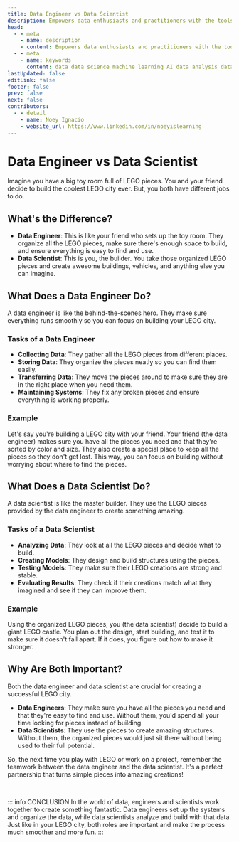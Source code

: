 ```yaml
---
title: Data Engineer vs Data Scientist
description: Empowers data enthusiasts and practitioners with the tools and knowledge to unlock the potential of data.
head:
  - - meta
    - name: description
    - content: Empowers data enthusiasts and practitioners with the tools and knowledge to unlock the potential of data.
  - - meta
    - name: keywords
      content: data data science machine learning AI data analysis data-driven data enthusiasts data practitioners
lastUpdated: false
editLink: false
footer: false
prev: false
next: false
contributors:
  - - detail
    - name: Noey Ignacio
    - website_url: https://www.linkedin.com/in/noeyislearning
---
```


# Data Engineer vs Data Scientist

Imagine you have a big toy room full of LEGO pieces. You and your friend decide to build the coolest LEGO city ever. But, you both have different jobs to do.

## What's the Difference?

- **Data Engineer**: This is like your friend who sets up the toy room. They organize all the LEGO pieces, make sure there's enough space to build, and ensure everything is easy to find and use.
- **Data Scientist**: This is you, the builder. You take those organized LEGO pieces and create awesome buildings, vehicles, and anything else you can imagine.

## What Does a Data Engineer Do?

A data engineer is like the behind-the-scenes hero. They make sure everything runs smoothly so you can focus on building your LEGO city.

### Tasks of a Data Engineer

- **Collecting Data**: They gather all the LEGO pieces from different places.
- **Storing Data**: They organize the pieces neatly so you can find them easily.
- **Transferring Data**: They move the pieces around to make sure they are in the right place when you need them.
- **Maintaining Systems**: They fix any broken pieces and ensure everything is working properly.

### Example

Let's say you're building a LEGO city with your friend. Your friend (the data engineer) makes sure you have all the pieces you need and that they're sorted by color and size. They also create a special place to keep all the pieces so they don't get lost. This way, you can focus on building without worrying about where to find the pieces.

## What Does a Data Scientist Do?

A data scientist is like the master builder. They use the LEGO pieces provided by the data engineer to create something amazing.

### Tasks of a Data Scientist

- **Analyzing Data**: They look at all the LEGO pieces and decide what to build.
- **Creating Models**: They design and build structures using the pieces.
- **Testing Models**: They make sure their LEGO creations are strong and stable.
- **Evaluating Results**: They check if their creations match what they imagined and see if they can improve them.

### Example

Using the organized LEGO pieces, you (the data scientist) decide to build a giant LEGO castle. You plan out the design, start building, and test it to make sure it doesn't fall apart. If it does, you figure out how to make it stronger.

## Why Are Both Important?

Both the data engineer and data scientist are crucial for creating a successful LEGO city.

- **Data Engineers**: They make sure you have all the pieces you need and that they're easy to find and use. Without them, you'd spend all your time looking for pieces instead of building.
- **Data Scientists**: They use the pieces to create amazing structures. Without them, the organized pieces would just sit there without being used to their full potential.

So, the next time you play with LEGO or work on a project, remember the teamwork between the data engineer and the data scientist. It's a perfect partnership that turns simple pieces into amazing creations!

<br />

::: info CONCLUSION
In the world of data, engineers and scientists work together to create something fantastic. Data engineers set up the systems and organize the data, while data scientists analyze and build with that data. Just like in your LEGO city, both roles are important and make the process much smoother and more fun.
:::
